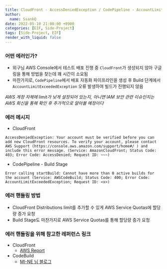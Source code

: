 ```yaml
---
title: CloudFront - AccessDeniedException / CodePipeline - AccountLimitExceededException
author:
  name: SsankQ
date: 2022-05-10 21:00:00 +0900
categories: [EIF, Side-Project]
tags: [Side-Project, EIF]
render_with_liquid: false
---
```


### 어떤 에러인가?

- 외구님 AWS Console에서 테스트 배포 진행 중 `CloudFront`가 생성되지 않아 구글링을 통해 방법을 찾는데 꽤 시간이 소요됨
- 마찬가지로, `CodePipeline`에서 배포 자동화 파이프라인을 생성 후 Build 단계에서 `AccountLimitExceededException` 오류 발생하여 빌드가 진행되지 않음
 
 *AWS 계정 자체에 limit가 낮게 설정되어 있는지, 아니면 IAM 보안 관련 이슈인지는 AWS 회신을 통해 확인 후 추가적으로 알아볼 예정이다*

### 에러 메시지

- CloudFront
```
AccessDeniedException: Your account must be verified before you can add new CloudFront resources. To verify your account, please contact AWS Support (https://console.aws.amazon.com/support/home#/ ) and include this error message. (Service: AmazonCloudFront; Status Code: 403; Error Code: AccessDenied; Request ID: ~~~)
```

- CodePipeline - Build Stage
```
Error calling startBuild: Cannot have more than 0 active builds for the account (Service: AWSCodeBuild; Status Code: 400; Error Code: AccountLimitExceededException; Request ID: <x>)
```

### 에러 핸들링 방법

- CloudFront Distributions limit를 추가할 수 있게 AWS Service Quotas에 할당량 증가 요청
- Build Stage도 마찬가지로 AWS Service Quotas를 통해 할당량 증가 요청

### 에러 핸들링을 위해 참고한 레퍼런스 링크

- CloudFront
  - [AWS Report](https://repost.aws/questions/QULXHEAzC7Sai6_LTLNYn83Q?threadID=307967)
- CodeBuild
  - [MI-NE 님 블로그](https://minemanemo.tistory.com/158) 